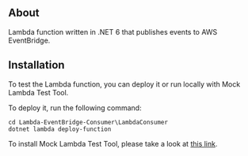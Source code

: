 ## About

Lambda function written in .NET 6 that publishes events to AWS EventBridge.

## Installation

To test the Lambda function, you can deploy it or run locally with Mock Lambda Test Tool. 

To deploy it, run the following command:

```
cd Lambda-EventBridge-Consumer\LambdaConsumer
dotnet lambda deploy-function
```

To install Mock Lambda Test Tool, please take a look at [this link](https://github.com/aws/aws-lambda-dotnet).
